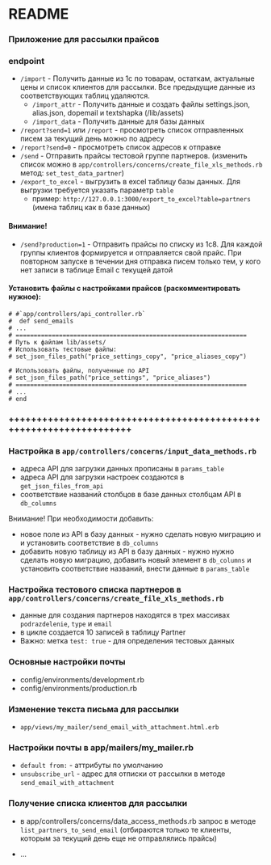 # README
### Приложение для рассылки прайсов

### endpoint

* `/import` - Получить данные из 1с по товарам, остаткам, актуальные цены и список клиентов для рассылки. Все предыдущие данные из соответствующих таблиц удаляются.
  * `/import_attr` - Получить данные и создать файлы settings.json, alias.json, dopemail и textshapka  (/lib/assets)
  * `/import_data` - Получить данные для базы данных
* `/report?send=1` или `/report` - просмотреть список отправленных писем за текущий день можно по адресу
* `/report?send=0` - просмотреть список адресов к отправке
* `/send` - Отправить прайсы тестовой группе партнеров. (изменить список можно в `app/controllers/concerns/create_file_xls_methods.rb` метод: `set_test_data_partner`)
* `/export_to_excel` - выгрузить в excel таблицу базы данных. Для выгрузки требуется указать параметр `table`
  * пример: `http://127.0.0.1:3000/export_to_excel?table=partners` (имена таблиц как в базе данных)

#### Внимание!
* `/send?production=1` - Отправить прайсы по списку из 1с8. Для каждой группы клиентов формируется и отправляется свой прайс. При повторном запуске в течении дня отправка писем только тем, у кого нет записи в таблице Email с текущей датой


#### Установить файлы с настройками прайсов (раскомментировать нужное):
    # #`app/controllers/api_controller.rb`
    #  def send_emails
    # ...
    # ================================================================
    # Путь к файлам lib/assets/
    # Использовать тестовые файлы:
    # set_json_files_path("price_settings_copy", "price_aliases_copy")

    # Использовать файлы, полученные по API
    # set_json_files_path("price_settings", "price_aliases")
    # ================================================================
    # ...
    # end


### +++++++++++++++++++++++++++++++++++++++++++++++++++++++++++++++++++
### Настройка в `app/controllers/concerns/input_data_methods.rb`
* адреса API для загрузки данных прописаны  в `params_table`
* адреса API для загрузки настроек создаются в `get_json_files_from_api`
* соответствие названий столбцов в базе данных столбцам API в `db_columns`

Внимание! При необходимости добавить:

* новое поле из API в базу данных  - нужно сделать новую  миграцию и и установить соответствие в `db_columns`  
* добавить новую таблицу из API в базу данных  - нужно нужно сделать новую  миграцию, добавить новый элемент в `db_columns` и установить соответствие названий, внести данные в `params_table`

### Настройка тестового списка партнеров в `app/controllers/concerns/create_file_xls_methods.rb`
* данные для создания партнеров находятся в трех массивах `podrazdelenie`, `type` и `email`
* в цикле создается 10 записей в таблицу Partner
* Важно: метка `test: true` - для определения тестовых данных


### Основные настройки почты
* config/environments/development.rb
* config/environments/production.rb

### Изменение текста письма для рассылки 
* `app/views/my_mailer/send_email_with_attachment.html.erb`

### Настройки почты в app/mailers/my_mailer.rb
* `default from:` - аттрибуты по умолчанию
* `unsubscribe_url` - адрес для отписки от рассылки в методе `send_email_with_attachment`

### Получение списка клиентов для рассылки
*  в app/controllers/concerns/data_access_methods.rb запрос в методе `list_partners_to_send_email` 
(отбираются только те клиенты, которым за текущий день еще не отправлялись прайсы)


* ...


